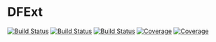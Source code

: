 # DFExt

[![Build Status](https://github.com/pacotimekeeper/DFExt.jl/actions/workflows/CI.yml/badge.svg?branch=master)](https://github.com/pacotimekeeper/DFExt.jl/actions/workflows/CI.yml?query=branch%3Amaster)
[![Build Status](https://travis-ci.com/pacotimekeeper/DFExt.jl.svg?branch=master)](https://travis-ci.com/pacotimekeeper/DFExt.jl)
[![Build Status](https://ci.appveyor.com/api/projects/status/github/pacotimekeeper/DFExt.jl?svg=true)](https://ci.appveyor.com/project/pacotimekeeper/DFExt-jl)
[![Coverage](https://codecov.io/gh/pacotimekeeper/DFExt.jl/branch/master/graph/badge.svg)](https://codecov.io/gh/pacotimekeeper/DFExt.jl)
[![Coverage](https://coveralls.io/repos/github/pacotimekeeper/DFExt.jl/badge.svg?branch=master)](https://coveralls.io/github/pacotimekeeper/DFExt.jl?branch=master)
